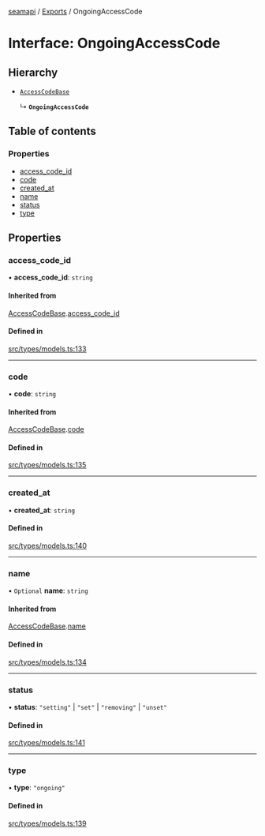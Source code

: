 [seamapi](../README.md) / [Exports](../modules.md) / OngoingAccessCode

# Interface: OngoingAccessCode

## Hierarchy

- [`AccessCodeBase`](AccessCodeBase.md)

  ↳ **`OngoingAccessCode`**

## Table of contents

### Properties

- [access\_code\_id](OngoingAccessCode.md#access_code_id)
- [code](OngoingAccessCode.md#code)
- [created\_at](OngoingAccessCode.md#created_at)
- [name](OngoingAccessCode.md#name)
- [status](OngoingAccessCode.md#status)
- [type](OngoingAccessCode.md#type)

## Properties

### access\_code\_id

• **access\_code\_id**: `string`

#### Inherited from

[AccessCodeBase](AccessCodeBase.md).[access_code_id](AccessCodeBase.md#access_code_id)

#### Defined in

[src/types/models.ts:133](https://github.com/seamapi/javascript/blob/main/src/types/models.ts#L133)

___

### code

• **code**: `string`

#### Inherited from

[AccessCodeBase](AccessCodeBase.md).[code](AccessCodeBase.md#code)

#### Defined in

[src/types/models.ts:135](https://github.com/seamapi/javascript/blob/main/src/types/models.ts#L135)

___

### created\_at

• **created\_at**: `string`

#### Defined in

[src/types/models.ts:140](https://github.com/seamapi/javascript/blob/main/src/types/models.ts#L140)

___

### name

• `Optional` **name**: `string`

#### Inherited from

[AccessCodeBase](AccessCodeBase.md).[name](AccessCodeBase.md#name)

#### Defined in

[src/types/models.ts:134](https://github.com/seamapi/javascript/blob/main/src/types/models.ts#L134)

___

### status

• **status**: ``"setting"`` \| ``"set"`` \| ``"removing"`` \| ``"unset"``

#### Defined in

[src/types/models.ts:141](https://github.com/seamapi/javascript/blob/main/src/types/models.ts#L141)

___

### type

• **type**: ``"ongoing"``

#### Defined in

[src/types/models.ts:139](https://github.com/seamapi/javascript/blob/main/src/types/models.ts#L139)
